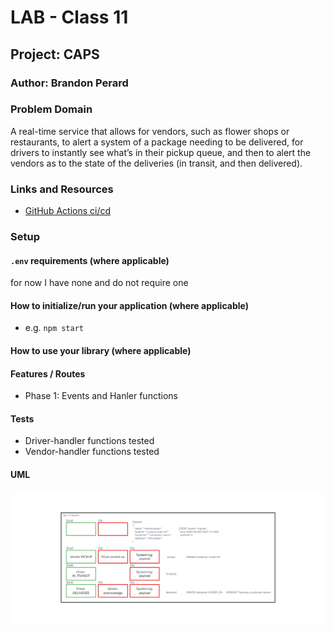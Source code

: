 # LAB - Class 11

## Project: CAPS

### Author: Brandon Perard

### Problem Domain  

A real-time service that allows for vendors, such as flower shops or restaurants, to alert a system of a package needing to be delivered, for drivers to instantly see what’s in their pickup queue, and then to alert the vendors as to the state of the deliveries (in transit, and then delivered).

### Links and Resources

- [GitHub Actions ci/cd](https://github.com/bperard/caps/actions)
<!-- - [back-end server url](http://xyz.com) (when applicable)
- [front-end application](http://xyz.com) (when applicable) -->

### Setup

#### `.env` requirements (where applicable)

for now I have none and do not require one


#### How to initialize/run your application (where applicable)

- e.g. `npm start`

#### How to use your library (where applicable)

#### Features / Routes

- Phase 1: Events and Hanler functions

#### Tests

- Driver-handler functions tested
- Vendor-handler functions tested

#### UML

![Events UML](./assets/lab411.png)

